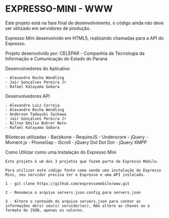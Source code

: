 EXPRESSO-MINI - WWW
===

Este projeto está na fase final de desenvolvimento, o código ainda não deve ser utilizado em servidores de produção. 

Expresso Mini desenvolvido em HTML5, realizando chamadas para a API do Expresso.

Projeto desenvolvido por:
    CELEPAR - Companhia de Tecnologia da Informação e Comunicação do Estado do Paraná

Desenvolvedores do Aplicativo

	- Alexandre Rocha Wendling
	- Jair Gonçalves Pereira Jr
	- Rafael Katayama Gobara


Desenvolvedores API
	
	- Alexandre Luiz Correia
	- Alexandre Rocha Wendling
	- Anderson Tadayuki Saikawa
	- Jair Gonçalves Pereira Jr
	- Nilton Emilio Buhrer Neto
	- Rafael Katayama Gobara			


Biliotecas utilizadas
	- Bacbkone
	- RequireJS
	- Underscore
	- jQuery
	- Moment.js
	- PhoneGap
	- iScroll
	- jQuery Dot Dot Dot
	- jQuery XMPP



Como Utilizar como uma Instalação do Expresso Mini

	Este projeto é um dos 3 projetos que fazem parte do Expresso Mobile. 

	Para utilizar este código fonte como sendo uma instalação do Expresso Mini, seu servidor precisa ter o Expresso e uma API instalada.

	1 - git clone https://github.com/expressomobile/www.git

	2 - Renomeie o arquivo servers.json.config para servers.json 

	3 - Altere o conteúdo do arquivo servers.json para conter as informações do(s) seu(s) servidor(es), Não altere as chaves ou o formato do JSON, apenas os valores.

